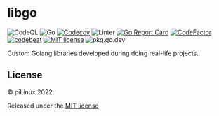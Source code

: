 # libgo

![CodeQL][01]
![Go][02]
[![Codecov][03]][04]
![Linter][05]
[![Go Report Card][06]][07]
[![CodeFactor][08]][09]
[![codebeat][10]][11]
[![MIT license][12]][13]
![pkg.go.dev](https://github.com/pilinux/libgo/actions/workflows/go-proxy-warming.yml/badge.svg)

Custom Golang libraries developed during doing real-life projects.

## License

&#169; piLinux 2022

Released under the [MIT license][13]

[01]: https://github.com/pilinux/libgo/actions/workflows/codeql-analysis.yml/badge.svg
[02]: https://github.com/pilinux/libgo/actions/workflows/go.yml/badge.svg
[03]: https://codecov.io/gh/pilinux/libgo/branch/main/graph/badge.svg?token=Z9T0HAOTH7
[04]: https://codecov.io/gh/pilinux/libgo
[05]: https://github.com/pilinux/libgo/actions/workflows/super-linter.yml/badge.svg
[06]: https://goreportcard.com/badge/github.com/pilinux/libgo
[07]: https://goreportcard.com/report/github.com/pilinux/libgo
[08]: https://www.codefactor.io/repository/github/pilinux/libgo/badge
[09]: https://www.codefactor.io/repository/github/pilinux/libgo
[10]: https://codebeat.co/badges/cf77fbbc-2b3e-4925-a099-cd6d5e48705a
[11]: https://codebeat.co/projects/github-com-pilinux-libgo-main
[12]: https://img.shields.io/badge/license-MIT-brightgreen.svg
[13]: LICENSE
[14]: https://github.com/pilinux/libgo/actions/workflows/go-proxy-warming.yml/badge.svg
